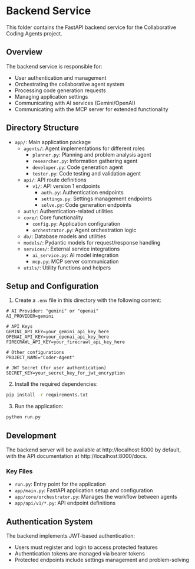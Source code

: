 # Backend Service

This folder contains the FastAPI backend service for the Collaborative Coding Agents project.

## Overview

The backend service is responsible for:
- User authentication and management
- Orchestrating the collaborative agent system
- Processing code generation requests
- Managing application settings
- Communicating with AI services (Gemini/OpenAI)
- Communicating with the MCP server for extended functionality

## Directory Structure

- `app/`: Main application package
  - `agents/`: Agent implementations for different roles
    - `planner.py`: Planning and problem analysis agent
    - `researcher.py`: Information gathering agent
    - `developer.py`: Code generation agent
    - `tester.py`: Code testing and validation agent
  - `api/`: API route definitions
    - `v1/`: API version 1 endpoints
      - `auth.py`: Authentication endpoints
      - `settings.py`: Settings management endpoints
      - `solve.py`: Code generation endpoints
  - `auth/`: Authentication-related utilities
  - `core/`: Core functionality
    - `config.py`: Application configuration
    - `orchestrator.py`: Agent orchestration logic
  - `db/`: Database models and utilities
  - `models/`: Pydantic models for request/response handling
  - `services/`: External service integrations
    - `ai_service.py`: AI model integration
    - `mcp.py`: MCP server communication
  - `utils/`: Utility functions and helpers

## Setup and Configuration

1. Create a `.env` file in this directory with the following content:

```
# AI Provider: "gemini" or "openai"
AI_PROVIDER=gemini

# API Keys
GEMINI_API_KEY=your_gemini_api_key_here
OPENAI_API_KEY=your_openai_api_key_here
FIRECRAWL_API_KEY=your_firecrawl_api_key_here

# Other configurations
PROJECT_NAME="Coder-Agent"

# JWT Secret (for user authentication)
SECRET_KEY=your_secret_key_for_jwt_encryption
```

2. Install the required dependencies:
```bash
pip install -r requirements.txt
```

3. Run the application:
```bash
python run.py
```

## Development

The backend server will be available at http://localhost:8000 by default, with the API documentation at http://localhost:8000/docs.

### Key Files

- `run.py`: Entry point for the application
- `app/main.py`: FastAPI application setup and configuration
- `app/core/orchestrator.py`: Manages the workflow between agents
- `app/api/v1/*.py`: API endpoint definitions

## Authentication System

The backend implements JWT-based authentication:
- Users must register and login to access protected features
- Authentication tokens are managed via bearer tokens
- Protected endpoints include settings management and problem-solving